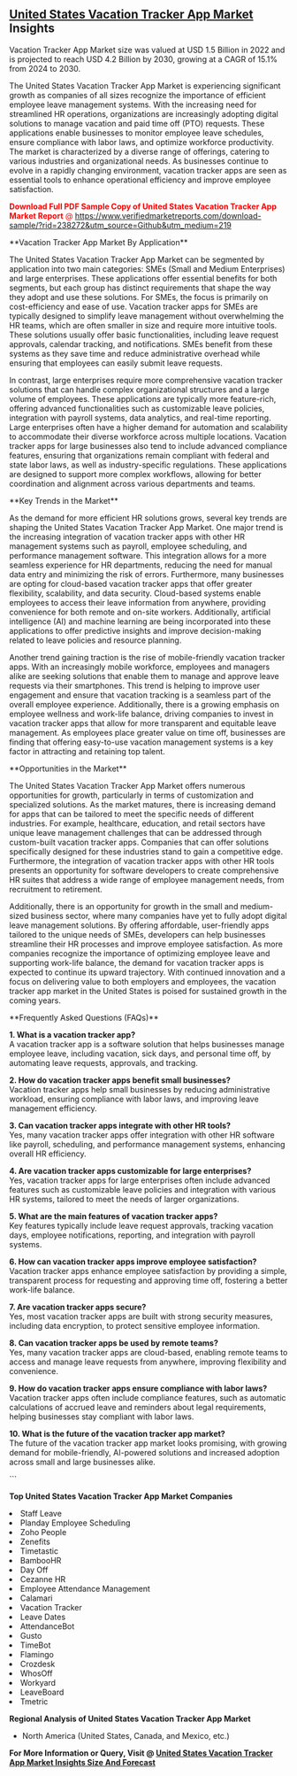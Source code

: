 
<h2><a href="https://www.verifiedmarketreports.com/download-sample/?rid=238272&amp;utm_source=Github&amp;utm_medium=219" target="_blank">United States Vacation Tracker App Market</a> Insights</h2><p>Vacation Tracker App Market size was valued at USD 1.5 Billion in 2022 and is projected to reach USD 4.2 Billion by 2030, growing at a CAGR of 15.1% from 2024 to 2030.</p><p> <p>The United States Vacation Tracker App Market is experiencing significant growth as companies of all sizes recognize the importance of efficient employee leave management systems. With the increasing need for streamlined HR operations, organizations are increasingly adopting digital solutions to manage vacation and paid time off (PTO) requests. These applications enable businesses to monitor employee leave schedules, ensure compliance with labor laws, and optimize workforce productivity. The market is characterized by a diverse range of offerings, catering to various industries and organizational needs. As businesses continue to evolve in a rapidly changing environment, vacation tracker apps are seen as essential tools to enhance operational efficiency and improve employee satisfaction.</p> <p><p><span class=""><span style="color: #ff0000;"><strong>Download Full PDF Sample Copy of United States Vacation Tracker App Market Report</strong> @ </span><a href="https://www.verifiedmarketreports.com/download-sample/?rid=238272&amp;utm_source=Github&amp;utm_medium=219" target="_blank">https://www.verifiedmarketreports.com/download-sample/?rid=238272&amp;utm_source=Github&amp;utm_medium=219</a></span></p></p> <p>**Vacation Tracker App Market By Application**</p> <p>The United States Vacation Tracker App Market can be segmented by application into two main categories: SMEs (Small and Medium Enterprises) and large enterprises. These applications offer essential benefits for both segments, but each group has distinct requirements that shape the way they adopt and use these solutions. For SMEs, the focus is primarily on cost-efficiency and ease of use. Vacation tracker apps for SMEs are typically designed to simplify leave management without overwhelming the HR teams, which are often smaller in size and require more intuitive tools. These solutions usually offer basic functionalities, including leave request approvals, calendar tracking, and notifications. SMEs benefit from these systems as they save time and reduce administrative overhead while ensuring that employees can easily submit leave requests. <p>In contrast, large enterprises require more comprehensive vacation tracker solutions that can handle complex organizational structures and a large volume of employees. These applications are typically more feature-rich, offering advanced functionalities such as customizable leave policies, integration with payroll systems, data analytics, and real-time reporting. Large enterprises often have a higher demand for automation and scalability to accommodate their diverse workforce across multiple locations. Vacation tracker apps for large businesses also tend to include advanced compliance features, ensuring that organizations remain compliant with federal and state labor laws, as well as industry-specific regulations. These applications are designed to support more complex workflows, allowing for better coordination and alignment across various departments and teams.</p> <p>**Key Trends in the Market**</p> <p>As the demand for more efficient HR solutions grows, several key trends are shaping the United States Vacation Tracker App Market. One major trend is the increasing integration of vacation tracker apps with other HR management systems such as payroll, employee scheduling, and performance management software. This integration allows for a more seamless experience for HR departments, reducing the need for manual data entry and minimizing the risk of errors. Furthermore, many businesses are opting for cloud-based vacation tracker apps that offer greater flexibility, scalability, and data security. Cloud-based systems enable employees to access their leave information from anywhere, providing convenience for both remote and on-site workers. Additionally, artificial intelligence (AI) and machine learning are being incorporated into these applications to offer predictive insights and improve decision-making related to leave policies and resource planning.</p> <p>Another trend gaining traction is the rise of mobile-friendly vacation tracker apps. With an increasingly mobile workforce, employees and managers alike are seeking solutions that enable them to manage and approve leave requests via their smartphones. This trend is helping to improve user engagement and ensure that vacation tracking is a seamless part of the overall employee experience. Additionally, there is a growing emphasis on employee wellness and work-life balance, driving companies to invest in vacation tracker apps that allow for more transparent and equitable leave management. As employees place greater value on time off, businesses are finding that offering easy-to-use vacation management systems is a key factor in attracting and retaining top talent.</p> <p>**Opportunities in the Market**</p> <p>The United States Vacation Tracker App Market offers numerous opportunities for growth, particularly in terms of customization and specialized solutions. As the market matures, there is increasing demand for apps that can be tailored to meet the specific needs of different industries. For example, healthcare, education, and retail sectors have unique leave management challenges that can be addressed through custom-built vacation tracker apps. Companies that can offer solutions specifically designed for these industries stand to gain a competitive edge. Furthermore, the integration of vacation tracker apps with other HR tools presents an opportunity for software developers to create comprehensive HR suites that address a wide range of employee management needs, from recruitment to retirement. <p>Additionally, there is an opportunity for growth in the small and medium-sized business sector, where many companies have yet to fully adopt digital leave management solutions. By offering affordable, user-friendly apps tailored to the unique needs of SMEs, developers can help businesses streamline their HR processes and improve employee satisfaction. As more companies recognize the importance of optimizing employee leave and supporting work-life balance, the demand for vacation tracker apps is expected to continue its upward trajectory. With continued innovation and a focus on delivering value to both employers and employees, the vacation tracker app market in the United States is poised for sustained growth in the coming years.</p> <p>**Frequently Asked Questions (FAQs)**</p> <p><strong>1. What is a vacation tracker app?</strong><br> A vacation tracker app is a software solution that helps businesses manage employee leave, including vacation, sick days, and personal time off, by automating leave requests, approvals, and tracking.</p> <p><strong>2. How do vacation tracker apps benefit small businesses?</strong><br> Vacation tracker apps help small businesses by reducing administrative workload, ensuring compliance with labor laws, and improving leave management efficiency.</p> <p><strong>3. Can vacation tracker apps integrate with other HR tools?</strong><br> Yes, many vacation tracker apps offer integration with other HR software like payroll, scheduling, and performance management systems, enhancing overall HR efficiency.</p> <p><strong>4. Are vacation tracker apps customizable for large enterprises?</strong><br> Yes, vacation tracker apps for large enterprises often include advanced features such as customizable leave policies and integration with various HR systems, tailored to meet the needs of larger organizations.</p> <p><strong>5. What are the main features of vacation tracker apps?</strong><br> Key features typically include leave request approvals, tracking vacation days, employee notifications, reporting, and integration with payroll systems.</p> <p><strong>6. How can vacation tracker apps improve employee satisfaction?</strong><br> Vacation tracker apps enhance employee satisfaction by providing a simple, transparent process for requesting and approving time off, fostering a better work-life balance.</p> <p><strong>7. Are vacation tracker apps secure?</strong><br> Yes, most vacation tracker apps are built with strong security measures, including data encryption, to protect sensitive employee information.</p> <p><strong>8. Can vacation tracker apps be used by remote teams?</strong><br> Yes, many vacation tracker apps are cloud-based, enabling remote teams to access and manage leave requests from anywhere, improving flexibility and convenience.</p> <p><strong>9. How do vacation tracker apps ensure compliance with labor laws?</strong><br> Vacation tracker apps often include compliance features, such as automatic calculations of accrued leave and reminders about legal requirements, helping businesses stay compliant with labor laws.</p> <p><strong>10. What is the future of the vacation tracker app market?</strong><br> The future of the vacation tracker app market looks promising, with growing demand for mobile-friendly, AI-powered solutions and increased adoption across small and large businesses alike.</p> ```</p><p><strong>Top United States Vacation Tracker App Market Companies</strong></p><div data-test-id=""><p><li>Staff Leave</li><li> Planday Employee Scheduling</li><li> Zoho People</li><li> Zenefits</li><li> Timetastic</li><li> BambooHR</li><li> Day Off</li><li> Cezanne HR</li><li> Employee Attendance Management</li><li> Calamari</li><li> Vacation Tracker</li><li> Leave Dates</li><li> AttendanceBot</li><li> Gusto</li><li> TimeBot</li><li> Flamingo</li><li> Crozdesk</li><li> WhosOff</li><li> Workyard</li><li> LeaveBoard</li><li> Tmetric</li></p><div><strong>Regional Analysis of&nbsp;United States Vacation Tracker App Market</strong></div><ul><li dir="ltr"><p dir="ltr">North America&nbsp;(United States, Canada, and Mexico, etc.)</p></li></ul><p><strong>For More Information or Query, Visit @&nbsp;</strong><strong><a href="https://www.verifiedmarketreports.com/product/vacation-tracker-app-market/?utm_source=Github&amp;utm_medium=219" target="_blank">United States Vacation Tracker App Market Insights Size And Forecast</a></strong></p></div>
